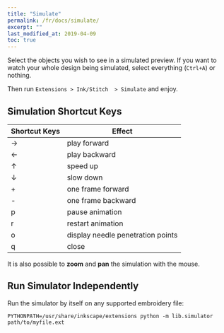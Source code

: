 ```yaml
---
title: "Simulate"
permalink: /fr/docs/simulate/
excerpt: ""
last_modified_at: 2019-04-09
toc: true
---
```


Select the objects you wish to see in a simulated preview. If you want to watch your whole design being simulated, select everything (`Ctrl+A`) or nothing.

Then  run `Extensions > Ink/Stitch  > Simulate` and enjoy.

## Simulation Shortcut Keys

Shortcut Keys | Effect
-------- | --------
<key>→</key> | play forward
<key>←</key> | play backward
<key>↑</key> | speed up
<key>↓</key> | slow down
<key>+</key> | one frame forward
<key>-</key> | one frame backward
<key>p</key> | pause animation
<key>r</key> | restart animation
<key>o</key> | display needle penetration points
<key>q</key> | close

It is also possible to **zoom** and **pan** the simulation with the mouse.

## Run Simulator Independently

Run the simulator by itself on any supported embroidery file:

```
PYTHONPATH=/usr/share/inkscape/extensions python -m lib.simulator path/to/myfile.ext
```
